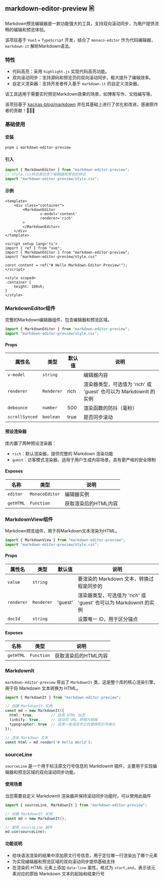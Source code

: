 ## markdown-editor-preview 🖹

Markdown预览编辑器是一款功能强大的工具，支持双向滚动同步，为用户提供流畅的编辑和预览体验。

该项目基于 `Vue3` + `TypeScript` 开发，结合了 `monaco-editor` 作为代码编辑器，`markdown-it` 解析Markdown语法。

### 特性
- 代码高亮：采用 `highlight.js` 实现代码高亮功能。
- 双向滚动同步：支持源码和预览页的双向滚动同步，极大提升了编辑效率。
- 自定义渲染器：支持开发者传入基于 `markdown-it` 的自定义渲染器。


该工具适用于需要实时预览Markdown效果的场景，如博客写作、文档编写等。

该项目基于 [kaciras-blog/markdown](https://github.com/kaciras-blog/markdown) 并在其基础上进行了优化和改进，感谢原作者的贡献！🎉🎉🎉

### 基础使用

#### 安装
```bash
pnpm i markdown-editor-preview
```

#### 引入
```ts
import { MarkdownEditor } from "markdown-editor-preview";
// style.css样式表包含了编辑器和预览的样式
import "markdown-editor-preview/style.css";
```

#### 示例
```vue
<template>
	<div class="container">
		<MarkdownEditor
	            v-model='content'
	            renderer='rich'
		>
		</MarkdownEditor>
	</div>
</template>

<script setup lang='ts'>
import { ref } from "vue";
import { MarkdownEditor } from "markdown-editor-preview";
import "markdown-editor-preview/style.css"

const content = ref("# Hello Markdown-Editor-Preview!");
</script>

<style scoped>
.container {
	height: 100vh;
}
</style>
```

### MarkdownEditor组件

完整的Markdown编辑器组件，包含编辑器和预览区域。

```ts
import { MarkdownEditor } from "markdown-editor-preview";
import "markdown-editor-preview/style.css";
```

#### Props
| 属性名 | 类型 | 默认值 | 说明 |
| --- | --- | --- | --- |
| `v-model` | `string` |  | 编辑器内容 |
| `renderer` | `Renderer` | rich | 渲染器类型，可选值为 'rich' 或 'guest' 也可以为 MarkdownIt 的实例 |
| `debounce` | `number` | 500 | 渲染函数的防抖（毫秒） |
| `scrollSynced` | `boolean` | true | 是否同步滚动 |

#### 预设渲染器

库内置了两种预设渲染器：

- `rich`：默认渲染器，提供完整的 Markdown 渲染功能
- `guest`：访客模式渲染器，适用于用户生成内容场景，具有更严格的安全限制

#### Exposes
| 名称 | 类型 | 说明 |
| --- | --- | --- |
| `editor` | `MonacoEditor` | 编辑器实例 |
| `getHTML` | `Function` | 获取渲染后的HTML内容 |

### MarkdownView组件

Markdown预览组件，用于将Markdown文本渲染为HTML。

```ts
import { MarkdownView } from "markdown-editor-preview";
import "markdown-editor-preview/style.css";
```

#### Props
| 属性名 | 类型 | 默认值 | 说明 |
| --- | --- | --- | --- |
| `value` | `string` |  | 要渲染的 Markdown 文本，转换过程是同步的 |
| `renderer` | `Renderer` | 'guest' | 渲染器类型，可选值为 'rich' 或 'guest' 也可以为 MarkdownIt 的实例 |
| `docId` | `string` |  | 设置唯一 ID，用于区分锚点 |

#### Exposes
| 名称 | 类型 | 说明 |
| --- | --- | --- |
| `getHTML` | `Function` | 获取渲染后的HTML内容 |

### MarkdownIt

`markdown-editor-preview` 导出了 `MarkdownIt` 类，这是整个库的核心渲染引擎，用于将 Markdown 文本转换为 HTML。

```ts
import { MarkdownIt } from "markdown-editor-preview";

// 创建 MarkdownIt 实例
const md = new MarkdownIt({
  html: true,        // 启用 HTML 标签
  linkify: true,     // 自动将 URL 转换为链接
  typographer: true  // 启用一些语言中立的替换和引号美化
});

// 渲染 Markdown 文本
const html = md.render('# Hello World');
```

### sourceLine

`sourceLine` 是一个用于标注原文行号信息的 MarkdownIt 插件，主要用于实现编辑器和预览区域的双向滚动同步功能。

#### 使用场景

当您需要自定义 MarkdownIt 渲染器并保持滚动同步功能时，可以使用此插件

```ts
import { sourceLine, MarkdownIt } from "markdown-editor-preview";

// 创建 MarkdownIt 实例
const md = new MarkdownIt();

// 使用 sourceLine 插件
md.use(sourceLine);
```

#### 功能说明

- 给块语法渲染的结果中添加原文行号信息，用于定位哪一行渲染出了哪个元素
- 为实现编辑器和预览区域的双向滚动同步提供基础支持
- 在渲染的 HTML 元素上添加 `data-line` 属性，格式为 `start,end`，表示该元素对应的原始 Markdown 文本的起始和结束行号